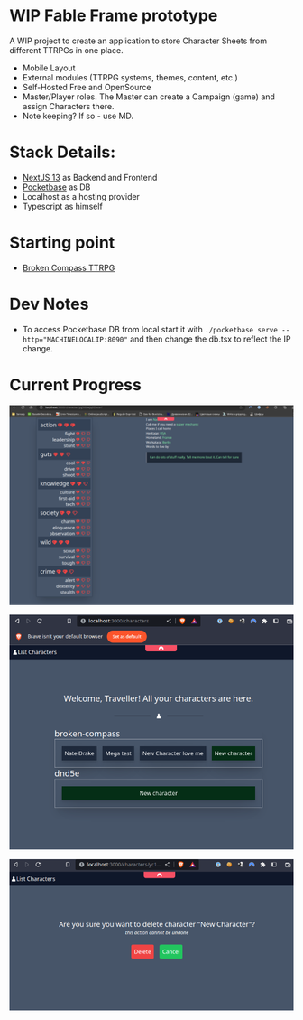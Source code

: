 # WIP Fable Frame prototype

A WIP project to create an application to store Character Sheets from different TTRPGs in one place.
- Mobile Layout
- External modules (TTRPG systems, themes, content, etc.)
- Self-Hosted Free and OpenSource
- Master/Player roles. The Master can create a Campaign (game) and assign Characters there.
- Note keeping? If so - use MD.

# Stack Details:
- [NextJS 13](https://nextjs.org/) as Backend and Frontend
- [Pocketbase](https://pocketbase.io/) as DB
- Localhost as a hosting provider
- Typescript as himself

# Starting point
- [Broken Compass TTRPG](https://twolittlemice.net/brokencompass)

# Dev Notes
- To access Pocketbase DB from local start it with `./pocketbase serve --http="MACHINELOCALIP:8090"` and then change the db.tsx to reflect the IP change.

# Current Progress
![](public/images/current-functionality.gif)

![](public/images/list-characters.png)

![](public/images/delete_character.png)
